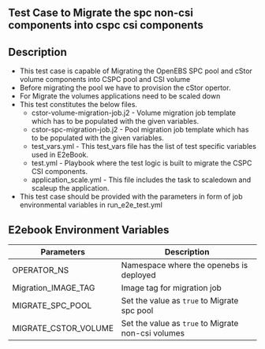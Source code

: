 ## Test Case to Migrate the spc non-csi components into cspc csi components

## Description
   - This test case is capable of Migrating the OpenEBS SPC pool and cStor volume components into CSPC pool and CSI volume
   - Before migrating the pool we have to provision the cStor opertor. 
   - For Migrate the volumes applications need to be scaled down
   - This test constitutes the below files.
     - cstor-volume-migration-job.j2 - Volume migration job template which has to be populated with the given variables.
     - cstor-spc-migration-job.j2 - Pool migration job template which has to be populated with the given variables.
     - test_vars.yml - This test_vars file has the list of test specific variables used in E2eBook.
     - test.yml - Playbook where the test logic is built to migrate the CSPC CSI components.
     - application_scale.yml - This file includes the task to scaledown and scaleup the application.
   - This test case should be provided with the parameters in form of job environmental variables in run_e2e_test.yml

## E2ebook Environment Variables

| Parameters              | Description                                                |
| ----------------------- | ---------------------------------------------------------- |
| OPERATOR_NS             | Namespace where the openebs is deployed                    |
| Migration_IMAGE_TAG     | Image tag for migration job                                |
| MIGRATE_SPC_POOL        | Set the value as `true` to Migrate spc pool                |
| MIGRATE_CSTOR_VOLUME    | Set the value as `true` to Migrate non-csi volumes         |

